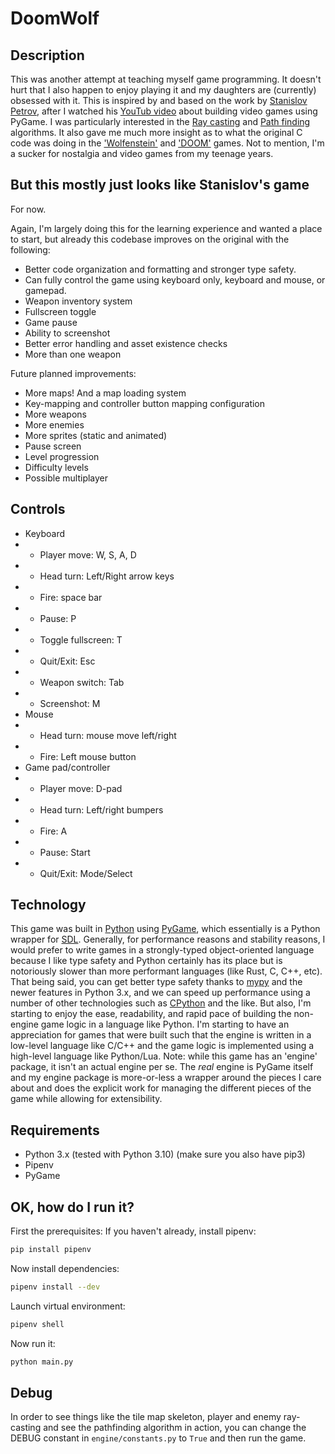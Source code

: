 # DoomWolf

## Description

This was another attempt at teaching myself game programming. It doesn't hurt that I also happen to enjoy playing it and
my daughters are (currently) obsessed with it. This is inspired by and based on the work by
[Stanislov Petrov](https://github.com/StanislavPetrovV/DOOM-style-Game), after I watched his
[YouTub video](https://www.youtube.com/watch?v=ECqUrT7IdqQ) about building video games using PyGame. I was particularly
interested in the [Ray casting](https://en.wikipedia.org/wiki/Ray_casting) and
[Path finding](https://en.wikipedia.org/wiki/Pathfinding) algorithms. It also gave me much more insight as to what the
original C code was doing in the ['Wolfenstein'](https://github.com/id-Software/wolf3d) and
['DOOM'](https://github.com/id-Software/DOOM) games. Not to mention, I'm a sucker for nostalgia and video games from
my teenage years.

## But this mostly just looks like Stanislov's game

For now.

Again, I'm largely doing this for the learning experience and wanted a place to start, but already this codebase
improves on the original with the following:

- Better code organization and formatting and stronger type safety.
- Can fully control the game using keyboard only, keyboard and mouse, or gamepad.
- Weapon inventory system
- Fullscreen toggle
- Game pause
- Ability to screenshot
- Better error handling and asset existence checks
- More than one weapon

Future planned improvements:
- More maps! And a map loading system
- Key-mapping and controller button mapping configuration
- More weapons
- More enemies
- More sprites (static and animated)
- Pause screen
- Level progression
- Difficulty levels
- Possible multiplayer

## Controls
- Keyboard
- - Player move: W, S, A, D
- - Head turn: Left/Right arrow keys
- - Fire: space bar
- - Pause: P
- - Toggle fullscreen: T
- - Quit/Exit: Esc
- - Weapon switch: Tab
- - Screenshot: M
- Mouse
- - Head turn: mouse move left/right
- - Fire: Left mouse button
- Game pad/controller
- - Player move: D-pad
- - Head turn: Left/right bumpers
- - Fire: A
- - Pause: Start
- - Quit/Exit: Mode/Select

## Technology
This game was built in [Python](https://www.python.org/) using [PyGame](https://www.pygame.org/), which essentially is
a Python wrapper for [SDL](http://www.libsdl.org/). Generally, for performance reasons and stability reasons, I would
prefer to write games in a strongly-typed object-oriented language because I like type safety and Python certainly has
its place but is notoriously slower than more performant languages (like Rust, C, C++, etc). That being said, you can
get better type safety thanks to [mypy](https://mypy-lang.org/) and the newer features in Python 3.x, and we can speed
up performance using a number of other technologies such as [CPython](https://en.wikipedia.org/wiki/CPython) and the
like. But also, I'm starting to enjoy the ease, readability, and rapid pace of building the non-engine game logic in a
language like Python. I'm starting to have an appreciation for games that were built such that the engine is written in
a low-level language like C/C++ and the game logic is implemented using a high-level language like Python/Lua. Note:
while this game has an 'engine' package, it isn't an actual engine per se. The *real* engine is PyGame itself and my
engine package is more-or-less a wrapper around the pieces I care about and does the explicit work for managing the
different pieces of the game while allowing for extensibility.

## Requirements
- Python 3.x (tested with Python 3.10) (make sure you also have pip3)
- Pipenv
- PyGame

## OK, how do I run it?
First the prerequisites: If you haven't already, install pipenv:
```sh
pip install pipenv
```

Now install dependencies:
```sh
pipenv install --dev
```

Launch virtual environment:
```sh
pipenv shell
```

Now run it:
```sh
python main.py
```

## Debug
In order to see things like the tile map skeleton, player and enemy ray-casting and see the pathfinding algorithm in
action, you can change the DEBUG constant in `engine/constants.py` to `True` and then run the game.